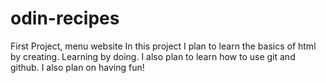 # odin-recipes
First Project, menu website
In this project I plan to learn the basics of html by creating. Learning by doing.
I also plan to learn how to use git and github. I also plan on having fun!